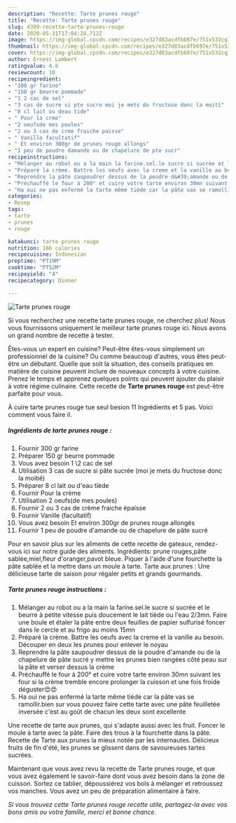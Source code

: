 ```yaml
---
description: "Recette: Tarte prunes rouge"
title: "Recette: Tarte prunes rouge"
slug: 4399-recette-tarte-prunes-rouge
date: 2020-05-31T17:04:24.712Z
image: https://img-global.cpcdn.com/recipes/e327d83acdfb697e/751x532cq70/tarte-prunes-rouge-photo-principale-de-la-recette.jpg
thumbnail: https://img-global.cpcdn.com/recipes/e327d83acdfb697e/751x532cq70/tarte-prunes-rouge-photo-principale-de-la-recette.jpg
cover: https://img-global.cpcdn.com/recipes/e327d83acdfb697e/751x532cq70/tarte-prunes-rouge-photo-principale-de-la-recette.jpg
author: Ernest Lambert
ratingvalue: 4.6
reviewcount: 10
recipeingredient:
- "300 gr farine"
- "150 gr beurre pommade"
- "1 2 cac de sel"
- "3 cas de sucre si pte sucre moi je mets du fructose donc la moiti"
- "8 cl lait ou deau tide"
- " Pour la crme"
- "2 oeufsde mes poules"
- "2 ou 3 cas de crme fraiche paisse"
- " Vanille facultatif"
- " Et environ 300gr de prunes rouge allongs"
- "1 peu de poudre damande ou de chapelure de pte sucr"
recipeinstructions:
- "Mélanger au robot ou a la main la farine.sel.le sucre si sucrée et le beurre à petite vitesse puis doucement le lait tiède ou l&#39;eau 2/3mn. Faire une boule et étaler la pâte entre deux feuilles de papier sulfurisé foncer dans le cercle et au frigo au moins 15mn"
- "Préparé la crème. Battre les oeufs avec la creme et la vanille au besoin. Découper en deux les prunes pour enlever le noyau"
- "Reprendre la pâte saupoudrer dessus de la poudre d&#39;amande ou de la chapelure de pâte sucré y mettre les prunes bien rangées côté peau sur la pâte et verser dessus la crème"
- "Préchauffé le four à 200° et cuire votre tarte environ 30mn suivant les four si la crème tremble encore prolonger la cuisson et une fois froide déguster😍😍"
- "Ha oui ne pas enfermé la tarte même tiède car la pâte vas se ramollir.bien sur vous pouvez faire cette tarte avec une pâte feuilletée inversée c&#39;est au goût de chacun les deux sont excellente"
categories:
- Resep
tags:
- tarte
- prunes
- rouge

katakunci: tarte prunes rouge 
nutrition: 166 calories
recipecuisine: Indonesian
preptime: "PT19M"
cooktime: "PT52M"
recipeyield: "4"
recipecategory: Dinner

---
```



![Tarte prunes rouge](https://img-global.cpcdn.com/recipes/e327d83acdfb697e/751x532cq70/tarte-prunes-rouge-photo-principale-de-la-recette.jpg)

Si vous recherchez une recette tarte prunes rouge, ne cherchez plus! Nous vous fournissons uniquement le meilleur tarte prunes rouge ici. Nous avons un grand nombre de recette à tester.

Êtes-vous un expert en cuisine? Peut-être êtes-vous simplement un professionnel de la cuisine? Ou comme beaucoup d'autres, vous êtes peut-être un débutant. Quelle que soit la situation, des conseils pratiques en matière de cuisine peuvent inclure de nouveaux concepts à votre cuisine. Prenez le temps et apprenez quelques points qui peuvent ajouter du plaisir à votre régime culinaire. Cette recette de <strong> Tarte prunes rouge </strong> est peut-être parfaite pour vous.

<!--inarticleads1-->

À cuire tarte prunes rouge tue seul besion 11 Ingrédients et 5 pas. Voici comment vous faire il.

##### Ingrédients de tarte prunes rouge :

1. Fournir 300 gr farine
1. Préparer 150 gr beurre pommade
1. Vous avez besoin 1 \2 cac de sel
1. Utilisation 3 cas de sucre si pâte sucrée (moi je mets du fructose donc la moitié)
1. Préparer 8 cl lait ou d&#39;eau tiède
1. Fournir  Pour la crème
1. Utilisation 2 oeufs(de mes poules)
1. Fournir 2 ou 3 cas de crème fraiche épaisse
1. Fournir  Vanille (facultatif)
1. Vous avez besoin  Et environ 300gr de prunes rouge allongés
1. Fournir 1 peu de poudre d&#39;amande ou de chapelure de pâte sucré


Pour en savoir plus sur les aliments de cette recette de gateaux, rendez-vous ici sur notre guide des aliments. Ingrédients: prune rouges,pâte sablée,miel,fleur d&#39;oranger,pavot bleue. Piquer à l&#39;aide d&#39;une fourchette la pâte sablée et la mettre dans un moule à tarte. Tarte aux prunes : Une délicieuse tarte de saison pour régaler petits et grands gourmands. 

<!--inarticleads2-->

##### Tarte prunes rouge instructions :

1. Mélanger au robot ou a la main la farine.sel.le sucre si sucrée et le beurre à petite vitesse puis doucement le lait tiède ou l&#39;eau 2/3mn. Faire une boule et étaler la pâte entre deux feuilles de papier sulfurisé foncer dans le cercle et au frigo au moins 15mn
1. Préparé la crème. Battre les oeufs avec la creme et la vanille au besoin. Découper en deux les prunes pour enlever le noyau
1. Reprendre la pâte saupoudrer dessus de la poudre d&#39;amande ou de la chapelure de pâte sucré y mettre les prunes bien rangées côté peau sur la pâte et verser dessus la crème
1. Préchauffé le four à 200° et cuire votre tarte environ 30mn suivant les four si la crème tremble encore prolonger la cuisson et une fois froide déguster😍😍
1. Ha oui ne pas enfermé la tarte même tiède car la pâte vas se ramollir.bien sur vous pouvez faire cette tarte avec une pâte feuilletée inversée c&#39;est au goût de chacun les deux sont excellente


Une recette de tarte aux prunes, qui s&#39;adapte aussi avec les fruit. Foncer le moule à tarte avec la pâte. Faire des trous à la fourchette dans la pâte. Recette de Tarte aux prunes la mieux notée par les internautes. Délicieux fruits de fin d&#39;été, les prunes se glissent dans de savoureuses tartes sucrées. 

<!--inarticleads1-->

<p>
Maintenant que vous avez revu la recette de Tarte prunes rouge, et que vous avez également le savoir-faire dont vous avez besoin dans la zone de cuisson. Sortez ce tablier, dépoussiérez vos bols à mélanger et retroussez vos manches. Vous avez un peu de préparation alimentaire à faire.
</p>

<p>
<i>Si vous trouvez cette Tarte prunes rouge recette utile, partagez-la avec vos bons amis ou votre famille, merci et bonne chance.</i>
</p>
